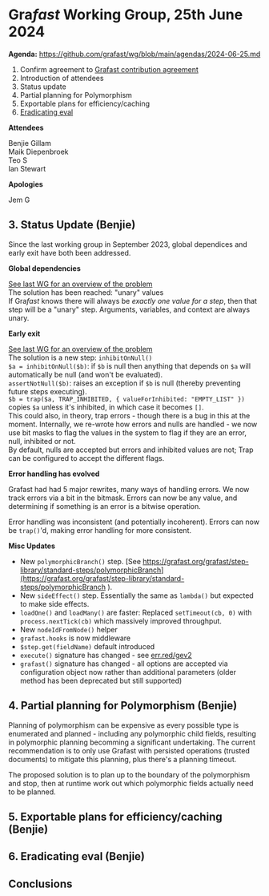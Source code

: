 # Gra*fast* Working Group, 25th June 2024

**Agenda:** https://github.com/grafast/wg/blob/main/agendas/2024-06-25.md

1. Confirm agreement
   to [Grafast contribution agreement](https://github.com/grafast/wg/blob/main/AGREEMENT.md)
2. Introduction of attendees
3. Status update
4. Partial planning for Polymorphism
5. Exportable plans for efficiency/caching
6. [Eradicating eval](https://github.com/graphile/crystal/issues/2060)

**Attendees**

Benjie Gillam  
Maik Diepenbroek  
Teo S  
Ian Stewart  

**Apologies**

Jem G  

## 3. Status Update (Benjie) 

Since the last working group in September 2023, global dependices and early exit have both been addressed. 

**Global dependencies**  

[See last WG for an overview of the problem](https://github.com/grafast/wg/blob/68ae0d3f2d363a8949d2d1b63a4650ecc1077297/notes/2023-10-24.md#4-global-dependencies-proposal-benjie)  
The solution has been reached: "unary" values  
If Gra*fast* knows there will always be _exactly one value for a step_, then that step will be a "unary" step. 
Arguments, variables, and context are always unary. 

**Early exit**  

[See last WG for an overview of the problem](https://github.com/grafast/wg/blob/68ae0d3f2d363a8949d2d1b63a4650ecc1077297/notes/2023-10-24.md#5-early-exit-proposal-benjie)    
The solution is a new step: `inhibitOnNull()`  
`$a = inhibitOnNull($b)`: if `$b` is null then anything that depends on `$a` will automatically be null (and won't be evaluated).  
`assertNotNull($b)`: raises an exception if `$b` is null (thereby preventing future steps executing).  
`$b = trap($a, TRAP_INHIBITED, { valueForInhibited: "EMPTY_LIST" })` copies `$a` unless it's inhibited, in which case it becomes `[]`.  
This could also, in theory, trap errors - though there is a bug in this at the moment. Internally, we re-wrote how errors and nulls are handled - we now
use bit masks to flag the values in the system to flag if they are an error, null, inhibited or not.  
By default, nulls are accepted but errors and inhibited values are not; Trap can be configured to accept the different flags.

**Error handling has evolved**

Grafast had had 5 major rewrites, many ways of handling errors. We now track errors via a bit in the bitmask. Errors can now be any value, and determining 
if something is an error is a bitwise operation.  

Error handling was inconsistent (and potentially incoherent). Errors can now be `trap()`'d, making error handling for more consistent.  

**Misc Updates**

- New `polymorphicBranch()` step. [See https://grafast.org/grafast/step-library/standard-steps/polymorphicBranch](https://grafast.org/grafast/step-library/standard-steps/polymorphicBranch
). 
- New `sideEffect()` step. Essentially the same as `lambda()` but expected to make side effects.   
- `loadOne()` and `loadMany()` are faster: Replaced `setTimeout(cb, 0)` with `process.nextTick(cb)` which massively improved throughput.  
- New `nodeIdFromNode()` helper  
- `grafast.hooks` is now middleware   
- `$step.get(fieldName)` default introduced  
- `execute()` signature has changed - see [err.red/gev2](https://err.red/gev2)   
- `grafast()` signature has changed - all options are accepted via configuration object now rather than additional parameters (older method has 
been deprecated but still supported)  

## 4. Partial planning for Polymorphism (Benjie)

Planning of polymorphism can be expensive as every possible type is enumerated and planned - including any polymorphic child fields, resulting in
polymorphic planning becomming a significant undertaking. The current recommendation is to only use Grafast with persisted operations (trusted
documents) to mitigate this planning, plus there's a planning timeout.  

The proposed solution is to plan up to the boundary of the polymorphism and stop, then at runtime work out which polymorphic fields actually need to be planned. 

## 5. Exportable plans for efficiency/caching (Benjie)


## 6. Eradicating eval (Benjie)



## Conclusions


